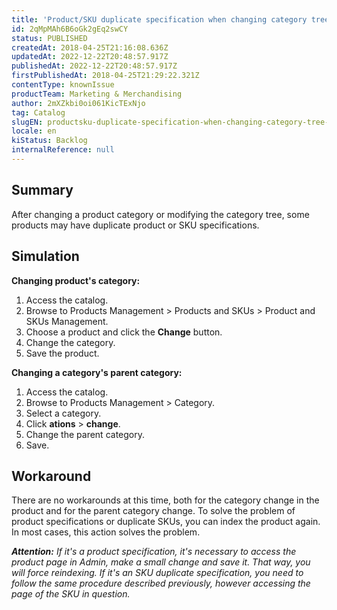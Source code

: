 ```yaml
---
title: 'Product/SKU duplicate specification when changing category tree or product category'
id: 2qMpMAh6B6oGk2gEq2swCY
status: PUBLISHED
createdAt: 2018-04-25T21:16:08.636Z
updatedAt: 2022-12-22T20:48:57.917Z
publishedAt: 2022-12-22T20:48:57.917Z
firstPublishedAt: 2018-04-25T21:29:22.321Z
contentType: knownIssue
productTeam: Marketing & Merchandising
author: 2mXZkbi0oi061KicTExNjo
tag: Catalog
slugEN: productsku-duplicate-specification-when-changing-category-tree-or-product-category
locale: en
kiStatus: Backlog
internalReference: null
---
```


## Summary

After changing a product category or modifying the category tree, some products may have duplicate product or SKU specifications.


## Simulation

__Changing product's category:__

1. Access the catalog.
2. Browse to Products Management > Products and SKUs > Product and SKUs Management.
3. Choose a product and click the __Change__ button.
4. Change the category.
5. Save the product.

__Changing a category's parent category:__

1. Access the catalog.
2. Browse to Products Management > Category.
3. Select a category.
4. Click __ations__ > __change__.
5. Change the parent category.
6. Save.

## Workaround

There are no workarounds at this time, both for the category change in the product and for the parent category change. To solve the problem of product specifications or duplicate SKUs, you can index the product again. In most cases, this action solves the problem.

*__Attention:__ If it's a product specification, it's necessary to access the product page in Admin, make a small change and save it. That way, you will force reindexing. If it's an SKU duplicate specification, you need to follow the same procedure described previously, however accessing the page of the SKU in question.*


